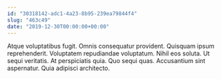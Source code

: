 ```yaml
---
id: "30318142-adc1-4a23-8b95-239ea79844f4"
slug: "463c49"
date: "2019-12-30T00:00:00+00:00"
---
```


Atque voluptatibus fugit. Omnis consequatur provident. Quisquam ipsum reprehenderit. Voluptatem repudiandae voluptatum. Nihil eos soluta. Ut sequi veritatis. At perspiciatis quia. Quo sequi quas. Accusantium sint aspernatur. Quia adipisci architecto.

